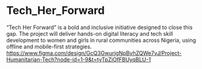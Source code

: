 # Tech_Her_Forward
“Tech Her Forward” is a bold and inclusive initiative designed to close this gap. The project will deliver hands-on digital literacy and tech skill development to women and girls in rural communities across Nigeria, using offline and mobile-first strategies.
https://www.figma.com/design/GcQ3GwurigNpBvhZQWe7vJ/Project-Humanitarian-Tech?node-id=1-9&t=tyTpZiOfFBUyqBLU-1
